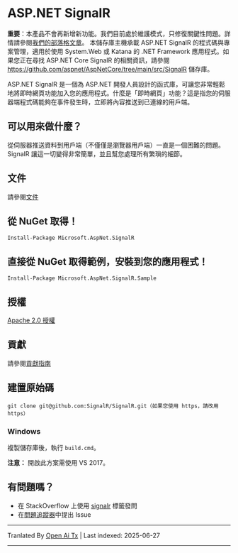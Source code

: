 # ASP.NET SignalR 

**重要**：本產品不會再新增新功能。我們目前處於維護模式，只修復關鍵性問題。詳情請參閱[我們的部落格文章](https://devblogs.microsoft.com/aspnet/the-future-of-asp-net-signalr/)。
本儲存庫主機承載 ASP.NET SignalR 的程式碼與專案管理，適用於使用 System.Web 或 Katana 的 .NET Framework 應用程式。如果您正在尋找 ASP.NET Core SignalR 的相關資訊，請參閱 https://github.com/aspnet/AspNetCore/tree/main/src/SignalR 儲存庫。

ASP.NET SignalR 是一個為 ASP.NET 開發人員設計的函式庫，可讓您非常輕鬆地將即時網頁功能加入您的應用程式。什麼是「即時網頁」功能？這是指您的伺服器端程式碼能夠在事件發生時，立即將內容推送到已連線的用戶端。

## 可以用來做什麼？
從伺服器推送資料到用戶端（不僅僅是瀏覽器用戶端）一直是一個困難的問題。SignalR 讓這一切變得非常簡單，並且幫您處理所有繁瑣的細節。

## 文件
請參閱[文件](https://docs.microsoft.com/aspnet/signalr/overview/getting-started/introduction-to-signalr)

## 從 NuGet 取得！

    Install-Package Microsoft.AspNet.SignalR

## 直接從 NuGet 取得範例，安裝到您的應用程式！

    Install-Package Microsoft.AspNet.SignalR.Sample
	
## 授權
[Apache 2.0 授權](https://raw.githubusercontent.com/SignalR/SignalR/main/LICENSE.txt)

## 貢獻

請參閱[貢獻指南](https://raw.githubusercontent.com/SignalR/SignalR/main/CONTRIBUTING.md)

## 建置原始碼

```
git clone git@github.com:SignalR/SignalR.git（如果您使用 https，請改用 https）
```

### Windows
複製儲存庫後，執行 `build.cmd`。

**注意：** 開啟此方案需使用 VS 2017。

## 有問題嗎？
* 在 StackOverflow 上使用 [signalr](https://stackoverflow.com/questions/tagged/signalr) 標籤發問
* 在[問題追蹤器](https://github.com/SignalR/SignalR/issues)中提出 Issue

---

Tranlated By [Open Ai Tx](https://github.com/OpenAiTx/OpenAiTx) | Last indexed: 2025-06-27

---